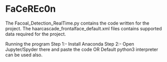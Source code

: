 # FaCeREc0n

The Facoal_Detection_RealTime.py contains the code written for the project.
The haarcascade_frontalface_default.xml files contains supported data required for the project.


Running the program
Step 1:- Install Anaconda
Step 2:- Open Jupyter/Spyder there and paste the code
          OR
Default python3 interpreter can be used also.
